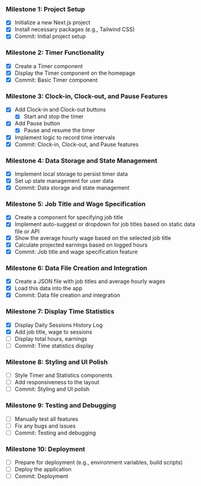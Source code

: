 ### Milestone 1: Project Setup
- [x] Initialize a new Next.js project
- [x] Install necessary packages (e.g., Tailwind CSS)
- [x] Commit: Initial project setup

### Milestone 2: Timer Functionality
- [x] Create a Timer component
- [x] Display the Timer component on the homepage
- [x] Commit: Basic Timer component

### Milestone 3: Clock-in, Clock-out, and Pause Features
- [x] Add Clock-in and Clock-out buttons
  - [x] Start and stop the timer
- [x] Add Pause button
  - [x] Pause and resume the timer
- [x] Implement logic to record time intervals
- [x] Commit: Clock-in, Clock-out, and Pause features

### Milestone 4: Data Storage and State Management
- [x] Implement local storage to persist timer data
- [x] Set up state management for user data
- [x] Commit: Data storage and state management

### Milestone 5: Job Title and Wage Specification
- [x] Create a component for specifying job title
- [x] Implement auto-suggest or dropdown for job titles based on static data file or API
- [x] Show the average hourly wage based on the selected job title
- [x] Calculate projected earnings based on logged hours
- [x] Commit: Job title and wage specification feature

### Milestone 6: Data File Creation and Integration
- [x] Create a JSON file with job titles and average hourly wages
- [x] Load this data into the app
- [x] Commit: Data file creation and integration

### Milestone 7: Display Time Statistics
- [x] Display Daily Sessions History Log
- [x] Add job title, wage to sessions
- [ ] Display total hours, earnings
- [ ] Commit: Time statistics display

### Milestone 8: Styling and UI Polish
- [ ] Style Timer and Statistics components
- [ ] Add responsiveness to the layout
- [ ] Commit: Styling and UI polish

### Milestone 9: Testing and Debugging
- [ ] Manually test all features
- [ ] Fix any bugs and issues
- [ ] Commit: Testing and debugging

### Milestone 10: Deployment
- [ ] Prepare for deployment (e.g., environment variables, build scripts)
- [ ] Deploy the application
- [ ] Commit: Deployment